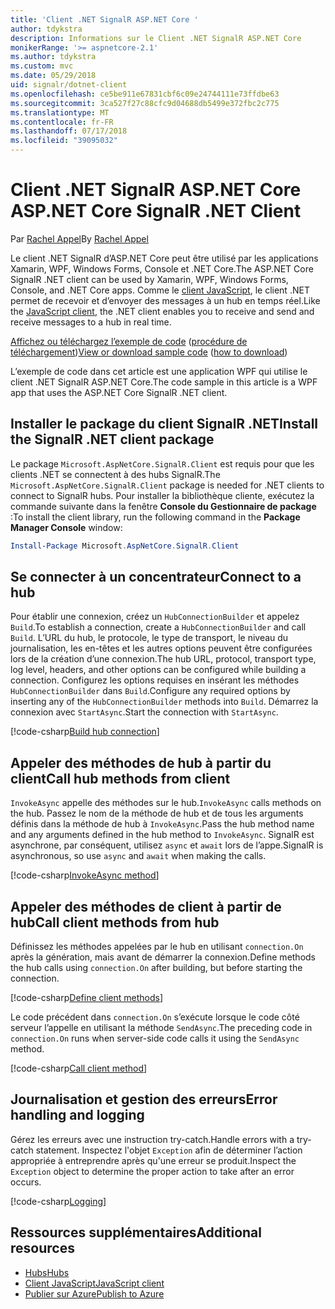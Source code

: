 ```yaml
---
title: 'Client .NET SignalR ASP.NET Core '
author: tdykstra
description: Informations sur le Client .NET SignalR ASP.NET Core
monikerRange: '>= aspnetcore-2.1'
ms.author: tdykstra
ms.custom: mvc
ms.date: 05/29/2018
uid: signalr/dotnet-client
ms.openlocfilehash: ce5be911e67831cbf6c09e24744111e73ffdbe63
ms.sourcegitcommit: 3ca527f27c88cfc9d04688db5499e372fbc2c775
ms.translationtype: MT
ms.contentlocale: fr-FR
ms.lasthandoff: 07/17/2018
ms.locfileid: "39095032"
---
```

# <a name="aspnet-core-signalr-net-client"></a><span data-ttu-id="8b8e1-103">Client .NET SignalR ASP.NET Core </span><span class="sxs-lookup"><span data-stu-id="8b8e1-103">ASP.NET Core SignalR .NET Client</span></span>

<span data-ttu-id="8b8e1-104">Par [Rachel Appel](http://twitter.com/rachelappel)</span><span class="sxs-lookup"><span data-stu-id="8b8e1-104">By [Rachel Appel](http://twitter.com/rachelappel)</span></span>

<span data-ttu-id="8b8e1-105">Le client .NET SignalR d’ASP.NET Core peut être utilisé par les applications Xamarin, WPF, Windows Forms, Console et .NET Core.</span><span class="sxs-lookup"><span data-stu-id="8b8e1-105">The ASP.NET Core SignalR .NET client can be used by Xamarin, WPF, Windows Forms, Console, and .NET Core apps.</span></span> <span data-ttu-id="8b8e1-106">Comme le [client JavaScript](xref:signalr/javascript-client), le client .NET permet de recevoir et d’envoyer des messages à un hub en temps réel.</span><span class="sxs-lookup"><span data-stu-id="8b8e1-106">Like the [JavaScript client](xref:signalr/javascript-client), the .NET client enables you to receive and send and receive messages to a hub in real time.</span></span>

<span data-ttu-id="8b8e1-107">[Affichez ou téléchargez l’exemple de code](https://github.com/aspnet/Docs/tree/live/aspnetcore/signalr/dotnet-client/sample) ([procédure de téléchargement](xref:tutorials/index#how-to-download-a-sample))</span><span class="sxs-lookup"><span data-stu-id="8b8e1-107">[View or download sample code](https://github.com/aspnet/Docs/tree/live/aspnetcore/signalr/dotnet-client/sample) ([how to download](xref:tutorials/index#how-to-download-a-sample))</span></span>

<span data-ttu-id="8b8e1-108">L’exemple de code dans cet article est une application WPF qui utilise le client .NET SignalR ASP.NET Core.</span><span class="sxs-lookup"><span data-stu-id="8b8e1-108">The code sample in this article is a WPF app that uses the ASP.NET Core SignalR .NET client.</span></span>

## <a name="install-the-signalr-net-client-package"></a><span data-ttu-id="8b8e1-109">Installer le package du client SignalR .NET</span><span class="sxs-lookup"><span data-stu-id="8b8e1-109">Install the SignalR .NET client package</span></span>

<span data-ttu-id="8b8e1-110">Le package `Microsoft.AspNetCore.SignalR.Client` est requis pour que les clients .NET se connectent à des hubs SignalR.</span><span class="sxs-lookup"><span data-stu-id="8b8e1-110">The `Microsoft.AspNetCore.SignalR.Client` package is needed for .NET clients to connect to SignalR hubs.</span></span> <span data-ttu-id="8b8e1-111">Pour installer la bibliothèque cliente, exécutez la commande suivante dans la fenêtre **Console du Gestionnaire de package** :</span><span class="sxs-lookup"><span data-stu-id="8b8e1-111">To install the client library, run the following command in the **Package Manager Console** window:</span></span>

```powershell
Install-Package Microsoft.AspNetCore.SignalR.Client
```

## <a name="connect-to-a-hub"></a><span data-ttu-id="8b8e1-112">Se connecter à un concentrateur</span><span class="sxs-lookup"><span data-stu-id="8b8e1-112">Connect to a hub</span></span>

<span data-ttu-id="8b8e1-113">Pour établir une connexion, créez un `HubConnectionBuilder` et appelez `Build`.</span><span class="sxs-lookup"><span data-stu-id="8b8e1-113">To establish a connection, create a `HubConnectionBuilder` and call `Build`.</span></span> <span data-ttu-id="8b8e1-114">L’URL du hub, le protocole, le type de transport, le niveau du journalisation, les en-têtes et les autres options peuvent être configurées lors de la création d’une connexion.</span><span class="sxs-lookup"><span data-stu-id="8b8e1-114">The hub URL, protocol, transport type, log level, headers, and other options can be configured while building a connection.</span></span> <span data-ttu-id="8b8e1-115">Configurez les options requises en insérant les méthodes `HubConnectionBuilder` dans `Build`.</span><span class="sxs-lookup"><span data-stu-id="8b8e1-115">Configure any required options by inserting any of the `HubConnectionBuilder` methods into `Build`.</span></span> <span data-ttu-id="8b8e1-116">Démarrez la connexion avec `StartAsync`.</span><span class="sxs-lookup"><span data-stu-id="8b8e1-116">Start the connection with `StartAsync`.</span></span>

[!code-csharp[Build hub connection](dotnet-client/sample/signalrchatclient/MainWindow.xaml.cs?highlight=15-17,33)]

## <a name="call-hub-methods-from-client"></a><span data-ttu-id="8b8e1-117">Appeler des méthodes de hub à partir du client</span><span class="sxs-lookup"><span data-stu-id="8b8e1-117">Call hub methods from client</span></span>

<span data-ttu-id="8b8e1-118">`InvokeAsync` appelle des méthodes sur le hub.</span><span class="sxs-lookup"><span data-stu-id="8b8e1-118">`InvokeAsync` calls methods on the hub.</span></span> <span data-ttu-id="8b8e1-119">Passez le nom de la méthode de hub et de tous les arguments définis dans la méthode de hub à `InvokeAsync`.</span><span class="sxs-lookup"><span data-stu-id="8b8e1-119">Pass the hub method name and any arguments defined in the hub method to `InvokeAsync`.</span></span> <span data-ttu-id="8b8e1-120">SignalR est asynchrone, par conséquent, utilisez `async` et `await` lors de l’appe.</span><span class="sxs-lookup"><span data-stu-id="8b8e1-120">SignalR is asynchronous, so use `async` and `await` when making the calls.</span></span>

[!code-csharp[InvokeAsync method](dotnet-client/sample/signalrchatclient/MainWindow.xaml.cs?range=48-49)]

## <a name="call-client-methods-from-hub"></a><span data-ttu-id="8b8e1-121">Appeler des méthodes de client à partir de hub</span><span class="sxs-lookup"><span data-stu-id="8b8e1-121">Call client methods from hub</span></span>

<span data-ttu-id="8b8e1-122">Définissez les méthodes appelées par le hub en utilisant `connection.On` après la génération, mais avant de démarrer la connexion.</span><span class="sxs-lookup"><span data-stu-id="8b8e1-122">Define methods the hub calls using `connection.On` after building, but before starting the connection.</span></span>

[!code-csharp[Define client methods](dotnet-client/sample/signalrchatclient/MainWindow.xaml.cs?range=22-29)]

<span data-ttu-id="8b8e1-123">Le code précédent dans `connection.On` s’exécute lorsque le code côté serveur l’appelle en utilisant la méthode `SendAsync`.</span><span class="sxs-lookup"><span data-stu-id="8b8e1-123">The preceding code in `connection.On` runs when server-side code calls it using the `SendAsync` method.</span></span>

[!code-csharp[Call client method](dotnet-client/sample/signalrchat/hubs/chathub.cs?range=8-11)]

## <a name="error-handling-and-logging"></a><span data-ttu-id="8b8e1-124">Journalisation et gestion des erreurs</span><span class="sxs-lookup"><span data-stu-id="8b8e1-124">Error handling and logging</span></span>

<span data-ttu-id="8b8e1-125">Gérez les erreurs avec une instruction try-catch.</span><span class="sxs-lookup"><span data-stu-id="8b8e1-125">Handle errors with a try-catch statement.</span></span> <span data-ttu-id="8b8e1-126">Inspectez l'objet `Exception` afin de déterminer l’action appropriée à entreprendre après qu'une erreur se produit.</span><span class="sxs-lookup"><span data-stu-id="8b8e1-126">Inspect the `Exception` object to determine the proper action to take after an error occurs.</span></span>

[!code-csharp[Logging](dotnet-client/sample/signalrchatclient/MainWindow.xaml.cs?range=46-54)]

## <a name="additional-resources"></a><span data-ttu-id="8b8e1-127">Ressources supplémentaires</span><span class="sxs-lookup"><span data-stu-id="8b8e1-127">Additional resources</span></span>

* [<span data-ttu-id="8b8e1-128">Hubs</span><span class="sxs-lookup"><span data-stu-id="8b8e1-128">Hubs</span></span>](xref:signalr/hubs)
* [<span data-ttu-id="8b8e1-129">Client JavaScript</span><span class="sxs-lookup"><span data-stu-id="8b8e1-129">JavaScript client</span></span>](xref:signalr/javascript-client)
* [<span data-ttu-id="8b8e1-130">Publier sur Azure</span><span class="sxs-lookup"><span data-stu-id="8b8e1-130">Publish to Azure</span></span>](xref:signalr/publish-to-azure-web-app)
